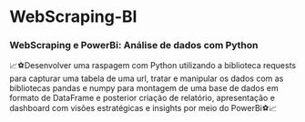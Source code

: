 # WebScraping-BI
### WebScraping e PowerBi: Análise de dados com Python
📈⚽Desenvolver uma raspagem com Python utilizando a biblioteca requests para capturar uma tabela de uma url, tratar e manipular os dados com as bibliotecas pandas e numpy para montagem de uma base de dados em formato de DataFrame e posterior criação de relatório, apresentação e dashboard com visões estratégicas e insights por meio do PowerBi⚽📈
